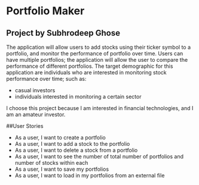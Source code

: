 # Portfolio Maker 

## Project by Subhrodeep Ghose

The application will allow users to add stocks using their ticker symbol to a portfolio, and monitor the performance of 
portfolio over time. Users can have multiple portfolios; the application will allow the user to compare the performance 
of different portfolios. The target demographic for this application are individuals who are interested in monitoring
stock performance over time; such as:
- casual investors
- individuals interested in monitoring a certain sector

I choose this project because I am interested in financial technologies, and I am an amateur investor. 

##User Stories

- As a user, I want to create a portfolio
- As a user, I want to add a stock to the portfolio
- As a user, I want to delete a stock from a portfolio
- As a user, I want to see the number of total number of portfolios and number of stocks within each
- As a user, I want to save my portfolios
- As a user, I want to load in my portfolios from an external file